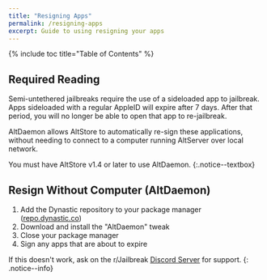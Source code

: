 ```yaml
---
title: "Resigning Apps"
permalink: /resigning-apps
excerpt: Guide to using resigning your apps
---
```


{% include toc title="Table of Contents" %}

## Required Reading

Semi-untethered jailbreaks require the use of a sideloaded app to jailbreak. Apps sideloaded with a regular AppleID will expire after 7 days. After that period, you will no longer be able to open that app to re-jailbreak.

AltDaemon allows AltStore to automatically re-sign these applications, without needing to connect to a computer running AltServer over local network.

You must have AltStore v1.4 or later to use AltDaemon.
{:.notice--textbox}

## Resign Without Computer (AltDaemon)

1. Add the Dynastic repository to your package manager ([repo.dynastic.co](https://repo.dynastic.co/))
1. Download and install the "AltDaemon" tweak
1. Close your package manager
1. Sign any apps that are about to expire

If this doesn't work, ask on the r/Jailbreak [Discord Server](https://discord.gg/jb) for support.
{: .notice--info}
